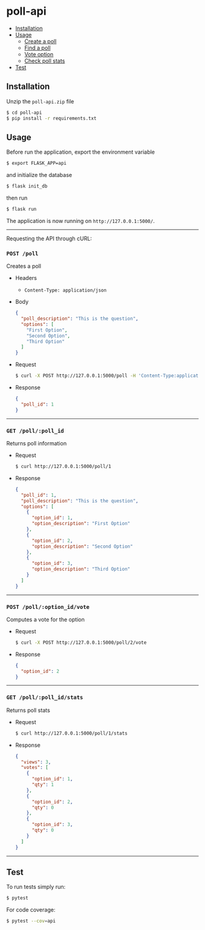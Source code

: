 # poll-api

<!-- toc -->
- [Installation](#installation)
- [Usage](#usage)
  - [Create a poll](#post-poll)
  - [Find a poll](#get-pollpoll_id)
  - [Vote option](#post-polloption_idvote)
  - [Check poll stats](#get-pollpoll_idstats)
- [Test](#test)
<!-- tocstop -->

## Installation

Unzip the `poll-api.zip` file

```bash
$ cd poll-api
$ pip install -r requirements.txt
```

## Usage

Before run the application, export the environment variable

```bash
$ export FLASK_APP=api
```

and initialize the database

```bash
$ flask init_db
```

then run

```bash
$ flask run
```

The application is now running on `http://127.0.0.1:5000/`.

-------------------------------------------------------------------------------

Requesting the API through cURL:

### `POST /poll`
Creates a poll

- Headers
  - `Content-Type: application/json`

- Body
  ```json
  {
    "poll_description": "This is the question",
    "options": [
      "First Option",
      "Second Option",
      "Third Option"
    ]
  }
  ```

- Request
  ```bash
  $ curl -X POST http://127.0.0.1:5000/poll -H 'Content-Type:application/json' -d '{"poll_description":"This is the question","options":["First Option","Second Option","Third Option"]}'
  ```

- Response
  ```json
  {
    "poll_id": 1
  }
  ```
-------------------------------------------------------------------------------

### `GET /poll/:poll_id`
Returns poll information

- Request
  ```bash
  $ curl http://127.0.0.1:5000/poll/1
  ```

- Response
  ```json
  {
    "poll_id": 1,
    "poll_description": "This is the question",
    "options": [
      {
        "option_id": 1,
        "option_description": "First Option"
      },
      {
        "option_id": 2,
        "option_description": "Second Option"
      },
      {
        "option_id": 3,
        "option_description": "Third Option"
      }
    ]
  }
  ```

-------------------------------------------------------------------------------

### `POST /poll/:option_id/vote`
Computes a vote for the option

- Request
  ```bash
  $ curl -X POST http://127.0.0.1:5000/poll/2/vote
  ```

- Response
  ```json
  {
    "option_id": 2
  }
  ```

-------------------------------------------------------------------------------

### `GET /poll/:poll_id/stats`
Returns poll stats

- Request
  ```bash
  $ curl http://127.0.0.1:5000/poll/1/stats
  ```

- Response
  ```json
  {
    "views": 3,
    "votes": [
      {
        "option_id": 1,
        "qty": 1
      },
      {
        "option_id": 2,
        "qty": 0
      },
      {
        "option_id": 3,
        "qty": 0
      }
    ]
  }
  ```

-------------------------------------------------------------------------------

## Test

To run tests simply run:
```bash
$ pytest
```

For code coverage:
```bash
$ pytest --cov=api
```
